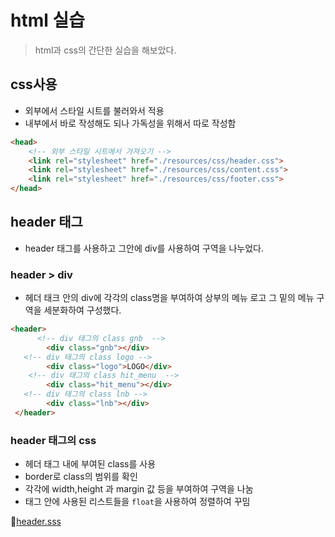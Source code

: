 # html 실습
> html과 css의 간단한 실습을 해보았다.


## css사용
  * 외부에서 스타일 시트를 불러와서 적용
  * 내부에서 바로 작성해도 되나 가독성을 위해서 따로 작성함
```html
<head>
    <!-- 외부 스타일 시트에서 가져오기 -->
    <link rel="stylesheet" href="./resources/css/header.css">
    <link rel="stylesheet" href="./resources/css/content.css">
    <link rel="stylesheet" href="./resources/css/footer.css">
</head>
```

## header 태그
* header 태그를 사용하고 그안에 div를 사용하여 구역을 나누었다.
### header > div
* 헤더 태크 안의 div에 각각의 class명을 부여하여 상부의 메뉴 로고 그 밑의 메뉴 구역을 세분화하여 구성했다.
```html
<header>
      <!-- div 태그의 class gnb  -->
        <div class="gnb"></div>
   <!-- div 태그의 class logo -->
        <div class="logo">LOGO</div>
    <!-- div 태그의 class hit_menu  -->
        <div class="hit_menu"></div>
   <!-- div 태그의 class lnb -->
        <div class="lnb"></div>
 </header>
```
### header 태그의 css
* 헤더 태그 내에 부여된 class를 사용
* border로 class의 범위를 확인
* 각각에 width,height 과 margin 값 등을 부여하여 구역을 나눔
* 태그 안에 사용된 리스트들을 `float`을 사용하여 정렬하여 꾸밈
  
🔗[header.sss](./source/resources/css/header.css)
